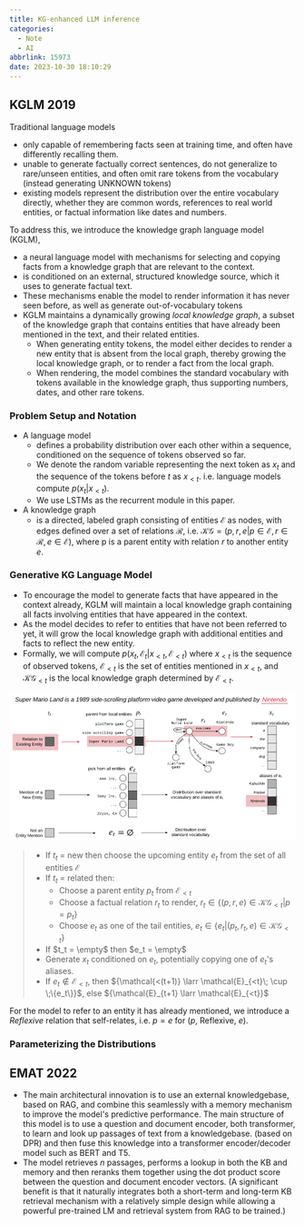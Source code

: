 ```yaml
---
title: KG-enhanced LLM inference
categories:
  - Note
  - AI
abbrlink: 15973
date: 2023-10-30 18:10:29
---
```


## KGLM 2019

Traditional language models

* only capable of remembering facts seen at training time, and often have differently recalling them. 
* unable to generate factually correct sentences, do not generalize to rare/unseen entities, and often omit rare tokens from the vocabulary (instead generating UNKNOWN tokens)
* existing models represent the distribution over the entire vocabulary directly, whether they are common words, references to real world entities, or factual information like dates and numbers.

To address this, we introduce the knowledge graph language model (KGLM),

* a neural language model with mechanisms for selecting and copying facts from a knowledge graph that are relevant to the context. 
* is conditioned on an external, structured knowledge source, which it uses to generate factual text.
* These mechanisms enable the model to render information it has never seen before, as well as generate out-of-vocabulary tokens
* KGLM maintains a dynamically growing *local knowledge graph*, a subset of the knowledge graph that contains entities that have already been mentioned in the text, and their related entities.
    * When generating entity tokens, the model either decides to render a new entity that is absent from the local graph, thereby growing the local knowledge graph, or to render a fact from the local graph.
    * When rendering, the model combines the standard vocabulary with tokens available in the knowledge graph, thus supporting numbers, dates, and other rare tokens.

### Problem Setup and Notation

* A language model
    * defines a probability distribution over each other within a sequence, conditioned on the sequence of tokens observed so far.
    * We denote the random variable representing the next token as $x_t$ and the sequence of the tokens before $t$ as $x_{<t}$. i.e. language models compute $p(x_t|x_{<t})$.
    * We use LSTMs as the recurrent module in this paper.
* A knowledge graph
    * is a directed, labeled graph consisting of entities $\mathcal{E}$ as nodes, with edges defined over a set of relations $\mathcal{R}$, i.e. $\mathcal{KG} = {(p, r, e|p \in \mathcal{E}, r \in \mathcal{R}, e \in \mathcal{E})}$, where p is a parent entity with relation $r$ to another entity $e$.

### Generative KG Language Model

* To encourage the model to generate facts that have appeared in the context already, KGLM will maintain a local knowledge graph containing all facts involving entities that have appeared in the context.
* As the model decides to refer to entities that have not been referred to yet, it will grow the local knowledge graph with additional entities and facts to reflect the new entity.
* Formally, we will compute $p(x_t, \mathcal{E}_t|x_{<t}, \mathcal{E}_{<t})$ where $x_{<t}$ is the sequence of observed tokens, $\mathcal{E}_{<t}$ is the set of entities mentioned in $x_{<t}$, and $\mathcal{KG}_{<t}$ is the local knowledge graph determined by $\mathcal{E}_{<t}$.

![image-20231101171024895](KGLM/image-20231101171024895.png)

>* If $t_t$ = new then choose the upcoming entity $e_t$ from the set of all entities $\mathcal{E}$
>* If $t_t$ = related then:
>    - Choose a parent entity $p_t$ from $\mathcal{E}_{<t}$
>    - Choose a factual relation $r_t$ to render, $r_t \in \{(p, r, e) \in \mathcal{KG}_{<t} | p = p_t\}$
>    - Choose $e_t$ as one of the tail entities, $e_t \in \{e_t | (p_t, r_t, e) \in \mathcal{KG}_{<t} \}$
>* If $t_t = \empty$ then $e_t = \empty$
>* Generate $x_t$ conditioned on $e_t$, potentially copying one of $e_t$'s aliases.
>* If $e_t \notin \mathcal{E}_{<t}$, then ${\mathcal{<(t+1)} \larr \mathcal{E}_{<t}\; \cup \;\{e_t\}}$, else ${\mathcal{E}_{t+1} \larr \mathcal{E}_{<t}}$

For the model to refer to an entity it has already mentioned, we introduce a *Reflexive* relation that self-relates, i.e. $p = e$ for ($p$, Reflexive, $e$).

### Parameterizing the Distributions



## EMAT 2022

* The main architectural innovation is to use an external knowledgebase, based on RAG, and combine this seamlessly with a memory mechanism to improve the model's predictive performance. The main structure of this model is to use a question and document encoder, both transformer, to learn and look up passages of text from a knowledgebase. (based on DPR) and then fuse this knowledge into a transformer encoder/decoder model such as BERT and T5.
* The model retrieves $n$ passages, performs a lookup in both the KB and memory and then reranks them together using the dot product score between the question and document encoder vectors. (A significant benefit is that it naturally integrates both a short-term and long-term KB retrieval mechanism with a relatively simple design while allowing a powerful pre-trained LM and retrieval system from RAG to be trained.)

